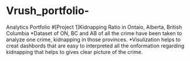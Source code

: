 # Vrush_portfolio-
Analytics Portfolio 
#[Project 1]Kidnapping Ratio in Ontaio, Alberta, British Columbia 
*Dataset of ON, BC and AB of all the crime have been taken to analyze one crime, kidnapping in those provinces.
*Visulization helps to creat dashbords that are easy to interpreted all the onformation regarding kidnapping that helps to gives clear picture of the crime.

